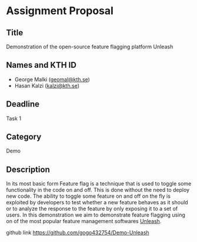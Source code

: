 # Assignment Proposal

## Title

Demonstration of the open-source feature flagging platform Unleash 

## Names and KTH ID
  - George Malki (geomal@kth.se)
  - Hasan Kalzi (kalzi@kth.se)

## Deadline

Task 1

## Category

Demo

## Description

In its most basic form Feature flag is a technique that is used to toggle some functionality in the code on and off. This is done without the need to deploy new code. The ability to toggle some feature on and off on the fly is exploited by developers to test whether a new feature behaves as it should or to analyze the response to the feature by only exposing it to a set of users. In this demonstration we aim to demonstrate feature flagging using on of the most popular feature management softwares [Unleash](https://www.getunleash.io/).   

github link
https://github.com/gogo432754/Demo-Unleash

